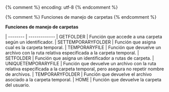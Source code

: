 {% comment %} encoding: utf-8 {% endcomment %}

{% comment %} Funciones de manejo de carpetas {% endcomment %}
 

**Funciones de manejo de carpetas**

| -------- | -------------
| GETFOLDER | Función que accede a una carpeta según un identificador.
| SETTEMPORARYFOLDER | Función que asigna cual es la carpeta temporal.
| TEMPORARYFILE | Función que devuelve un archivo con la ruta relativa especificada a la carpeta temporal.
| SETFOLDER | Función que asigna un identificador a rutas de carpeta.
| UNIQUETEMPORARYFILE | Función que devuelve un archivo con la ruta relativa especificada a la carpeta temporal, pero asegura no repetir nombre de archivos.
| TEMPORARYFOLDER | Función que devuelve el archivo asociado a la carpeta temporal.
| HOME | Función que devuelve la carpeta del usuario.
